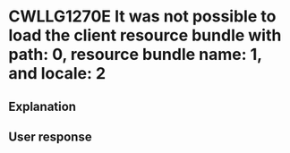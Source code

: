 # CWLLG1270E It was not possible to load the client resource bundle with path: 0, resource bundle name: 1, and locale: 2

## Explanation

## User response